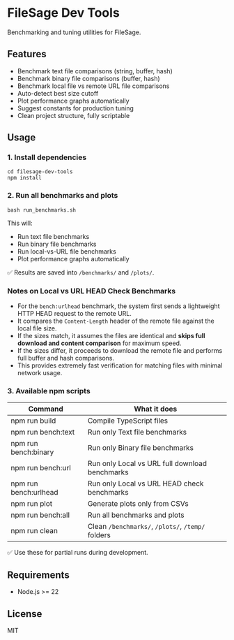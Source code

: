# FileSage Dev Tools

Benchmarking and tuning utilities for FileSage.

## Features

- Benchmark text file comparisons (string, buffer, hash)
- Benchmark binary file comparisons (buffer, hash)
- Benchmark local file vs remote URL file comparisons
- Auto-detect best size cutoff
- Plot performance graphs automatically
- Suggest constants for production tuning
- Clean project structure, fully scriptable

## Usage

### 1. Install dependencies

```
cd filesage-dev-tools
npm install
```

### 2. Run all benchmarks and plots

`bash run_benchmarks.sh`

This will:
- Run text file benchmarks
- Run binary file benchmarks
- Run local-vs-URL file benchmarks
- Plot performance graphs automatically

✅ Results are saved into `/benchmarks/` and `/plots/`.

### Notes on Local vs URL HEAD Check Benchmarks

- For the `bench:urlhead` benchmark, the system first sends a lightweight HTTP HEAD request to the remote URL.
- It compares the `Content-Length` header of the remote file against the local file size.
- If the sizes match, it assumes the files are identical and **skips full download and content comparison** for maximum speed.
- If the sizes differ, it proceeds to download the remote file and performs full buffer and hash comparisons.
- This provides extremely fast verification for matching files with minimal network usage.

### 3. Available npm scripts

Command               | What it does
----------------------|------------------------
npm run build         | Compile TypeScript files
npm run bench:text    | Run only Text file benchmarks
npm run bench:binary  | Run only Binary file benchmarks
npm run bench:url     | Run only Local vs URL full download benchmarks
npm run bench:urlhead | Run only Local vs URL HEAD check benchmarks
npm run plot          | Generate plots only from CSVs
npm run bench:all     | Run all benchmarks and plots
npm run clean         | Clean `/benchmarks/`, `/plots/`, `/temp/` folders

✅ Use these for partial runs during development.

## Requirements

- Node.js >= 22

## License

MIT
